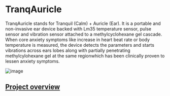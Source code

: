 # TranqAuricle 

TranqAuricle stands for Tranquil (Calm) + Auricle (Ear). It is a portable and non-invasive ear device backed with Lm35 temperature sensor, pulse sensor and vibration sensor attached to a methylcyclohexane gel cascade. When core anxiety symptoms like increase in heart beat rate or body temperature is measured, the device detects the parameters and starts vibrations across ears lobes along with partially penetrating methylcylohexane gel at the same regionwhich has been clinically proven to lessen anxiety symptoms. 

![image](https://user-images.githubusercontent.com/105040967/209373581-f7c6cddb-95b5-45e3-afd5-2b6fc71e8013.png)


## [Project overview](https://www.youtube.com/watch?v=HBn5S1mKwv4)


